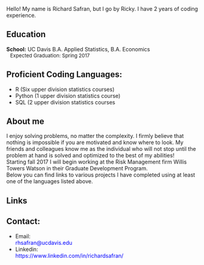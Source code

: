 <p>
  Hello! My name is Richard Safran, but I go by Ricky. I have 2 years of coding experience.
  <br>
  <h2><b>Education</b></h2>
    <b>School:</b> UC Davis B.A. Applied Statistics, B.A. Economics<br>
    <span style="display:inline-block; width: 10;"></span><font size = '-1'>Expected Graduation: Spring 2017</font><br>
  <h2><b>Proficient Coding Languages:</b></h2>
    <ul>
      <li>R (Six upper division statistics courses)</li>
      <li>Python (1 upper division statistics course)</li>
      <li>SQL (2 upper division statistics courses</li>
    </ul>
</p>

<h2><b>About me</b></h2>
   <p>
      I enjoy solving problems, no matter the complexity. I firmly believe that nothing is impossible if you are motivated and know where to look. My friends and colleagues know me as the individual who will not stop until the problem at hand is solved and optimized to the best of my abilities!
   <br>
      Starting fall 2017 I will begin working at the Risk Management firm Willis Towers Watson in their Graduate Development Program.
   <br>
      Below you can find links to various projects I have completed using at least one of the languages listed above.
   </p>
<h2> <b>Links</b></h2>

<h2><b>Contact:</b></h2>
   <ul>
      <li>Email: <div style="color:#0000FF">rhsafran@ucdavis.edu</div></li>
      <li>Linkedin:<div style="color:#0000FF">https://www.linkedin.com/in/richardsafran/</div></li>
   </ul>

